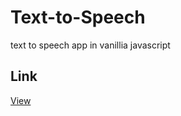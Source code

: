 # Text-to-Speech
text to speech app in vanillia javascript

## Link
[View](https://ilyasezz.github.io/Text-to-Speech/)



